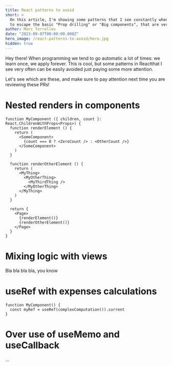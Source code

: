 ```yaml
---
title: React patterns to avoid
short: >
  On this article, I'm showing some patterns that I see constantly when programming in React. Trying
  to escape the basic "Prop drilling" or "Big components", that are very well known.
author: Marc Torrelles
date: "2023-09-07T00:00:00.000Z"
hero_image: /react-patterns-to-avoid/hero.jpg
hidden: true
---
```


Hey there! When programming we tend to go automatic a lot of times: we learn once, we apply forever.
This is cool, but some patterns in Reactthat I see very often can be easily avoided just paying some
more attention.

Let's see which are these, and make sure to pay attention next time you are reviewing these PRs!

# Nested renders in components

```tsx
function MyComponent ({ children, count }: React.ChildrenWithProps<Props>) {
  function renderElement () {
    return (
      <SomeComponent>
        {count === 0 ? <ZeroCount /> : <OtherCount />}
      </SomeComponent>
    )
  }

  function renderOtherElement () {
    return (
      <MyThing>
        <MyOtherThing>
          <MyThirdThing />
        </MyOtherThing>
      </MyThing>
    )
  }

  return {
    <Page>
      {renderElement()}
      {renderOtherElement()}
    </Page>
  }
}
```

# Mixing logic with views

Bla bla bla bla, you know

# useRef with expenses calculations

```tsx
function MyComponent() {
  const myRef = useRef(complexComputation()).current
}
```

# Over use of useMemo and useCallback

...
